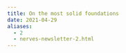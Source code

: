 ```yaml
---
title: On the most solid foundations
date: 2021-04-29
aliases:
  - 2
  - nerves-newsletter-2.html
---
```

